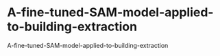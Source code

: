 # A-fine-tuned-SAM-model-applied-to-building-extraction
A-fine-tuned-SAM-model-applied-to-building-extraction
